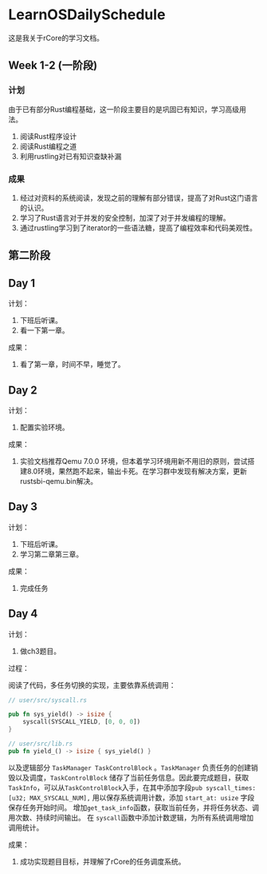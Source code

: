 # LearnOSDailySchedule

这是我关于rCore的学习文档。

## Week 1-2 (一阶段)

### 计划

由于已有部分Rust编程基础，这一阶段主要目的是巩固已有知识，学习高级用法。

   1. 阅读Rust程序设计
   2. 阅读Rust编程之道
   3. 利用rustling对已有知识查缺补漏

### 成果

   1. 经过对资料的系统阅读，发现之前的理解有部分错误，提高了对Rust这门语言的认识。
   2. 学习了Rust语言对于并发的安全控制，加深了对于并发编程的理解。
   3. 通过rustling学习到了iterator的一些语法糖，提高了编程效率和代码美观性。

## 第二阶段

## Day 1

计划：

   1. 下班后听课。
   2. 看一下第一章。

成果：

   1. 看了第一章，时间不早，睡觉了。  
  
## Day 2

计划：

   1. 配置实验环境。

成果：

   1. 实验文档推荐Qemu 7.0.0 环境，但本着学习环境用新不用旧的原则，尝试搭建8.0环境，果然跑不起来，输出卡死。在学习群中发现有解决方案，更新rustsbi-qemu.bin解决。

## Day 3

计划：

   1. 下班后听课。
   2. 学习第二章第三章。

成果：

   1. 完成任务

## Day 4

计划：

   1. 做ch3题目。

过程：

阅读了代码，多任务切换的实现，主要依靠系统调用：

```rust
// user/src/syscall.rs

pub fn sys_yield() -> isize {
    syscall(SYSCALL_YIELD, [0, 0, 0])
}

// user/src/lib.rs
pub fn yield_() -> isize { sys_yield() }

```

以及逻辑部分 `TaskManager TaskControlBlock` 。`TaskManager` 负责任务的创建销毁以及调度，`TaskControlBlock` 储存了当前任务信息。因此要完成题目，获取`TaskInfo`，可以从`TaskControlBlock`入手，在其中添加字段`pub syscall_times: [u32; MAX_SYSCALL_NUM],`
用以保存系统调用计数，添加 `start_at: usize` 字段保存任务开始时间。
增加`get_task_info`函数，获取当前任务，并将任务状态、调用次数、持续时间输出。
在 `syscall`函数中添加计数逻辑，为所有系统调用增加调用统计。

成果：

   1. 成功实现题目目标，并理解了rCore的任务调度系统。
